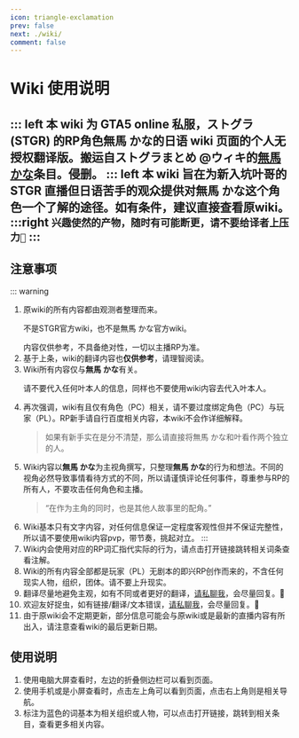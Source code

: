 ```yaml
---
icon: triangle-exclamation
prev: false
next: ./wiki/
comment: false
---
```


# Wiki 使用说明
::: left
本 wiki 为 GTA5 online 私服，ストグラ(STGR) 的RP角色無馬 かな的日语 wiki 页面的<span class="highlight-violet">个人无授权</span>翻译版。搬运自ストグラまとめ @ウィキ的[無馬 かな][atWiki]条目。侵删。
::: left
本 wiki 旨在为新入坑叶哥的 STGR 直播但日语苦手的观众提供对無馬 かな这个角色一个了解的途径。如有条件，建议直接查看原wiki。
:::right
`兴趣使然的产物，随时有可能断更，请不要给译者上压力🥺`
:::
--------------------------------------------------------------------------------

## 注意事项
::: warning
1. 原wiki的所有内容都由观测者整理而来。<p><span class="highlight-red">不是STGR官方wiki，也不是無馬 かな官方wiki。</span></p>内容仅供参考，不具备绝对性，一切以主播RP为准。
2. 基于上条，wiki的翻译内容也<b>仅供参考</b>，请理智阅读。
3. Wiki所有内容仅与<b>無馬 かな</b>有关。<p><span class="highlight-red">请不要代入任何叶本人的信息，同样也不要使用wiki内容去代入叶本人。</span></p>
4. 再次强调，wiki有且仅有角色（PC）相关，请不要过度绑定角色（PC）与玩家（PL）。RP新手请自行百度相关内容，本wiki不会作详细解释。
    > 如果有新手实在是分不清楚，那么请直接将無馬 かな和叶看作两个独立的人。
5. Wiki内容以<b>無馬 かな</b>为主视角撰写，只整理<b>無馬 かな</b>的行为和想法。不同的视角必然导致事情看待方式的不同，所以<span class="highlight-red">请谨慎评论任何事件，尊重参与RP的所有人，不要攻击任何角色和主播。</span>
    > “在作为主角的同时，也是其他人故事里的配角。”
6. Wiki基本只有文字内容，对任何信息保证一定程度客观性但并不保证完整性，所以<span class="highlight-red">请不要使用wiki内容pvp，带节奏，挑起对立。</span>
:::
7. Wiki内会使用对应的RP词汇指代实际的行为，请点击打开链接跳转相关词条查看注解。
8. Wiki的所有内容全部都是玩家（PL）无剧本的即兴RP创作而来的，不含任何现实人物，组织，团体。请不要上升现实。
9. 翻译尽量地避免主观，如有不同或者更好的翻译，[请私聊我][feedback]，会尽量回复。🙇
10. 欢迎友好捉虫，如有链接/翻译/文本错误，[请私聊我][feedback]，会尽量回复。🙇
11. 由于原wiki会不定期更新，部分信息可能会与原wiki或是最新的直播内容有所出入，请注意查看wiki的最后更新日期。

## 使用说明

1. 使用电脑大屏查看时，左边的折叠侧边栏可以看到页面。
2. 使用手机或是小屏查看时，点击左上角可以看到页面，点击右上角则是相关导航。
3. 标注为蓝色的词基本为相关组织或人物，可以点击打开链接，跳转到相关条目，查看更多相关内容。


[atWiki]: https://w.atwiki.jp/streamergta5/pages/522.html
[feedback]: https://space.bilibili.com/5384565?spm_id_from=333.1007.0.0